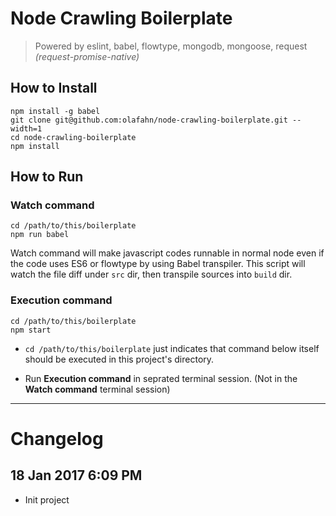 # Node Crawling Boilerplate

> Powered by eslint, babel, flowtype, mongodb, mongoose, request *(request-promise-native)*

## How to Install

```shell
npm install -g babel
git clone git@github.com:olafahn/node-crawling-boilerplate.git --width=1
cd node-crawling-boilerplate
npm install
```

## How to Run

### Watch command

```shell
cd /path/to/this/boilerplate
npm run babel
```

Watch command will make javascript codes runnable in normal node even if the code uses ES6 or flowtype by using Babel transpiler. This script will watch the file diff under `src` dir, then transpile sources into `build` dir.

### Execution command

```shell
cd /path/to/this/boilerplate
npm start
```

- `cd /path/to/this/boilerplate` just indicates that command below itself should be executed in this project's directory.

- Run **Execution command** in seprated terminal session. (Not in the **Watch command** terminal session)


---

# Changelog

## 18 Jan 2017 6:09 PM

- Init project

